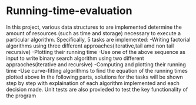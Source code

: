 # Running-time-evaluation
In this project, various data structures to are implemented determine the amount of resources (such as time and storage) necessary to execute a particular algorithm. Specifically, 5 tasks are implemented:
-Writing factorial algorithms using three different approaches(iterative,tail amd non tail recursive)
-Plotting their running time
-Use one of the above sequence as input to write binary search algorithm using two different appraoches(iterative and recursive)
-Computing and plotting their running time
-Use curve-fitting algorithms to find the equation of the running times plotted above In the following parts, solutions for the tasks will be shown step by step with explaination of each algorithm implemented and each decision made.
Unit tests are also provieded to test the key functionality of the program
